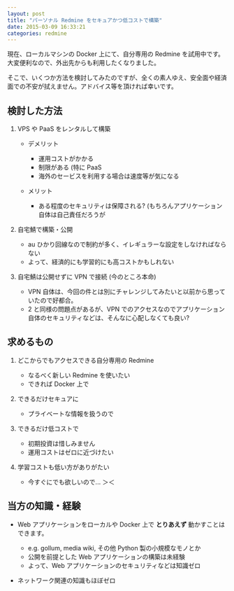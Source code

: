 ```yaml
---
layout: post
title: "パーソナル Redmine をセキュアかつ低コストで構築"
date: 2015-03-09 16:33:21
categories: redmine
---
```

<p>現在、ローカルマシンの Docker 上にて、自分専用の Redmine を試用中です。<br>
大変便利なので、外出先からも利用したくなりました。</p>

<p>そこで、いくつか方法を検討してみたのですが、全くの素人ゆえ、安全面や経済面での不安が拭えません。アドバイス等を頂ければ幸いです。</p>

<h2>検討した方法</h2>

<ol>
<li><p>VPS や PaaS をレンタルして構築</p>

<ul>
<li><p>デメリット</p>

<ul>
<li>運用コストがかかる</li>
<li>制限がある (特に PaaS</li>
<li>海外のセービスを利用する場合は速度等が気になる</li>
</ul></li>
<li><p>メリット</p>

<ul>
<li>ある程度のセキュリティは保障される? (もちろんアプリケーション自体は自己責任だろうが</li>
</ul></li>
</ul></li>
<li><p>自宅鯖で構築・公開</p>

<ul>
<li>au ひかり回線なので制約が多く、イレギュラーな設定をしなければならない</li>
<li>よって、経済的にも学習的にも高コストかもしれない</li>
</ul></li>
<li><p>自宅鯖は公開せずに VPN で接続 (今のところ本命)</p>

<ul>
<li>VPN 自体は、今回の件とは別にチャレンジしてみたいと以前から思っていたので好都合。</li>
<li>2 と同様の問題点があるが、VPN でのアクセスなのでアプリケーション自体のセキュリティなどは、そんなに心配しなくても良い?</li>
</ul></li>
</ol>

<h2>求めるもの</h2>

<ol>
<li><p>どこからでもアクセスできる自分専用の Redmine</p>

<ul>
<li>なるべく新しい Redmine を使いたい</li>
<li>できれば Docker 上で</li>
</ul></li>
<li><p>できるだけセキュアに</p>

<ul>
<li>プライベートな情報を扱うので</li>
</ul></li>
<li><p>できるだけ低コストで</p>

<ul>
<li>初期投資は惜しみません</li>
<li>運用コストはゼロに近づけたい</li>
</ul></li>
<li><p>学習コストも低い方がありがたい</p>

<ul>
<li>今すぐにでも欲しいので... ＞＜</li>
</ul></li>
</ol>

<h2>当方の知識・経験</h2>

<ul>
<li><p>Web アプリケーションをローカルや Docker 上で <strong>とりあえず</strong> 動かすことはできます。</p>

<ul>
<li>e.g. gollum, media wiki, その他 Python 製の小規模なモノとか</li>
<li>公開を前提とした Web アプリケーションの構築は未経験</li>
<li>よって、Web アプリケーションのセキュリティなどは知識ゼロ</li>
</ul></li>
<li><p>ネットワーク関連の知識もほぼゼロ</p></li>
</ul>
